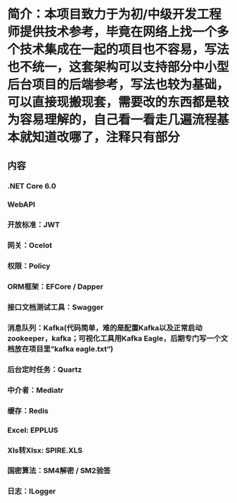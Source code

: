 # 简介：本项目致力于为初/中级开发工程师提供技术参考，毕竟在网络上找一个多个技术集成在一起的项目也不容易，写法也不统一，这套架构可以支持部分中小型后台项目的后端参考，写法也较为基础，可以直接现搬现套，需要改的东西都是较为容易理解的，自己看一看走几遍流程基本就知道改哪了，注释只有部分

## 内容
### .NET Core 6.0 
### WebAPI
### 开放标准：JWT
### 网关：Ocelot
### 权限：Policy
### ORM框架：EFCore / Dapper 
### 接口文档测试工具：Swagger
### 消息队列：Kafka(代码简单，难的是配置Kafka以及正常启动zookeeper，kafka；可视化工具用Kafka Eagle，后期专门写一个文档放在项目里”kafka eagle.txt“)
### 后台定时任务：Quartz
### 中介者：Mediatr
### 缓存：Redis
### Excel: EPPLUS
### Xls转Xlsx: SPIRE.XLS
### 国密算法：SM4解密 / SM2验签
### 日志：ILogger
